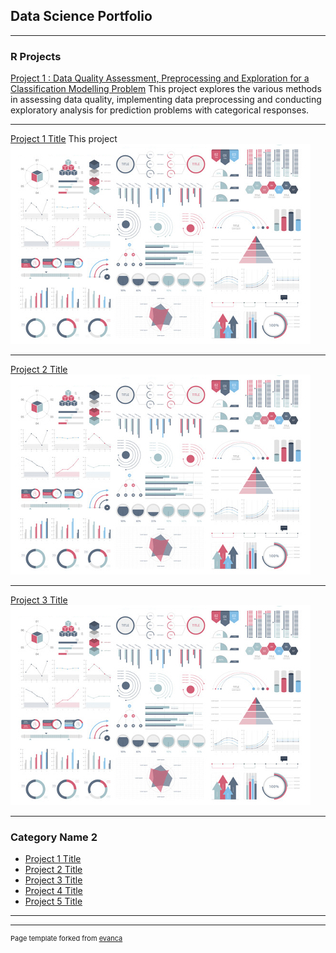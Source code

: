 ## Data Science Portfolio

---

### R Projects

[Project 1 : Data Quality Assessment, Preprocessing and Exploration for a Classification Modelling Problem](https://johnpaulinepineda.github.io/Portfolio_Project_1/)
This project explores the various methods in assessing data quality, implementing data preprocessing and conducting exploratory analysis for prediction problems with categorical responses.

---

[Project 1 Title](/sample_page)
This project
<img src="images/dummy_thumbnail.jpg?raw=true"/>

---
[Project 2 Title](/pdf/sample_presentation.pdf)
<img src="images/dummy_thumbnail.jpg?raw=true"/>

---
[Project 3 Title](http://example.com/)
<img src="images/dummy_thumbnail.jpg?raw=true"/>

---

### Category Name 2

- [Project 1 Title](http://example.com/)
- [Project 2 Title](http://example.com/)
- [Project 3 Title](http://example.com/)
- [Project 4 Title](http://example.com/)
- [Project 5 Title](http://example.com/)

---




---
<p style="font-size:11px">Page template forked from <a href="https://github.com/evanca/quick-portfolio">evanca</a></p>
<!-- Remove above link if you don't want to attibute -->
